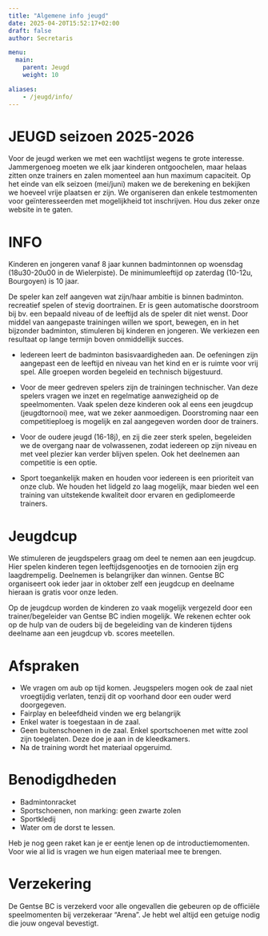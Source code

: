 ```yaml
---
title: "Algemene info jeugd"
date: 2025-04-20T15:52:17+02:00
draft: false
author: Secretaris

menu:
  main:
    parent: Jeugd
    weight: 10

aliases:
    - /jeugd/info/     
---
```


# JEUGD seizoen 2025-2026 <br />
Voor de jeugd werken we met een wachtlijst wegens te grote interesse. Jammergenoeg moeten we elk jaar kinderen ontgoochelen, maar helaas zitten onze trainers en zalen momenteel aan hun maximum capaciteit. Op het einde van elk seizoen (mei/juni) maken we de berekening en bekijken we hoeveel vrije plaatsen er zijn. We organiseren dan enkele testmomenten voor geïnteresseerden met mogelijkheid tot inschrijven. Hou dus zeker onze website in te gaten. 

 
# INFO
Kinderen en jongeren vanaf 8 jaar kunnen badmintonnen op woensdag (18u30-20u00 in de Wielerpiste). De minimumleeftijd op zaterdag (10-12u, Bourgoyen) is 10 jaar.  

De speler kan zelf aangeven wat zijn/haar ambitie is binnen badminton. recreatief  spelen of stevig doortrainen. Er is geen automatische doorstroom bij bv. een bepaald niveau of de leeftijd als de speler dit niet wenst. Door middel van aangepaste trainingen willen we sport, bewegen, en in het bijzonder badminton, stimuleren bij kinderen en jongeren. We verkiezen een resultaat op lange termijn boven onmiddellijk succes.

* Iedereen leert de badminton basisvaardigheden aan. De oefeningen zijn aangepast een de leeftijd en niveau van het kind en er is ruimte voor vrij spel. Alle groepen worden begeleid en technisch bijgestuurd.

* Voor de meer gedreven spelers zijn de trainingen technischer. Van deze spelers vragen we inzet en regelmatige aanwezigheid op de speelmomenten. Vaak spelen deze kinderen ook al eens een jeugdcup (jeugdtornooi) mee, wat we zeker aanmoedigen. Doorstroming naar een competitieploeg is mogelijk en zal aangegeven worden door de trainers. 

* Voor de oudere jeugd (16-18j), en zij die zeer sterk spelen, begeleiden we de overgang naar de volwassenen, zodat iedereen op zijn niveau en met veel plezier kan verder blijven spelen. Ook het deelnemen aan competitie is een optie. 

* Sport toegankelijk maken en houden voor iedereen is een prioriteit van onze club. We houden het lidgeld zo laag mogelijk, maar bieden wel een training van uitstekende kwaliteit door ervaren en gediplomeerde trainers.


# Jeugdcup
We stimuleren de jeugdspelers graag om deel te nemen aan een jeugdcup. Hier spelen kinderen tegen leeftijdsgenootjes en de tornooien zijn erg laagdrempelig. Deelnemen is belangrijker dan winnen. Gentse BC organiseert ook ieder jaar in oktober zelf een jeugdcup en deelname hieraan is gratis voor onze leden.

Op de jeugdcup worden de kinderen zo vaak mogelijk vergezeld door een trainer/begeleider van Gentse BC indien mogelijk. We rekenen echter ook op de hulp van de ouders bij de begeleiding van de kinderen tijdens deelname aan een jeugdcup vb. scores meetellen.

# Afspraken

* We vragen om aub op tijd komen. Jeugspelers mogen ook de zaal niet vroegtijdig verlaten, tenzij dit op voorhand door een ouder werd doorgegeven.
* Fairplay en beleefdheid vinden we erg belangrijk
* Enkel water is toegestaan in de zaal.
* Geen buitenschoenen in de zaal. Enkel sportschoenen met witte zool zijn toegelaten. Deze doe je aan in de kleedkamers.
* Na de training wordt het materiaal opgeruimd.


# Benodigdheden

*  Badmintonracket
*  Sportschoenen, non marking: geen zwarte zolen
*  Sportkledij
*  Water om de dorst te lessen.

Heb je nog geen raket kan je er eentje lenen op de introductiemomenten. Voor wie al lid is vragen we hun eigen materiaal mee te brengen.  



# Verzekering

De Gentse BC is verzekerd voor alle ongevallen die gebeuren op de officiële speelmomenten bij verzekeraar “Arena”. Je hebt wel altijd een getuige nodig die jouw ongeval bevestigt.


